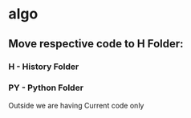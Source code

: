 # algo

## Move respective code to H Folder:

### H - History Folder
### PY - Python Folder

Outside we are having Current code only
